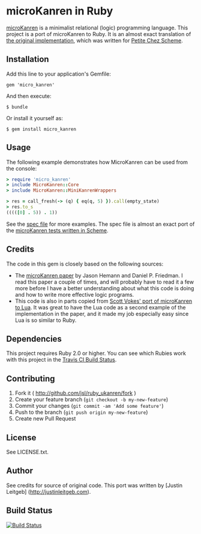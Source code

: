 # microKanren in Ruby

[microKanren](http://webyrd.net/scheme-2013/papers/HemannMuKanren2013.pdf) is a
minimalist relational (logic) programming language. This project is a port of
microKanren to Ruby. It is an almost exact translation of
[the original implementation](https://github.com/jasonhemann/microKanren),
which was written for [Petite Chez Scheme](http://www.scheme.com/petitechezscheme.html).

## Installation

Add this line to your application's Gemfile:

    gem 'micro_kanren'

And then execute:

    $ bundle

Or install it yourself as:

    $ gem install micro_kanren

## Usage

The following example demonstrates how MicroKanren can be used from the console:

```ruby
> require 'micro_kanren'
> include MicroKanren::Core
> include MicroKanren::MiniKanrenWrappers

> res = call_fresh(-> (q) { eq(q, 5) }).call(empty_state)
> res.to_s
(((([0] . 5)) . 1))
```

See the
[spec file](https://github.com/jsl/ruby_ukanren/blob/master/spec/micro_kanren/core_spec.rb)
for more examples. The spec file is almost an exact port of the [microKanren tests
written in Scheme](https://github.com/jasonhemann/microKanren/blob/master/microKanren-test.scm).

## Credits

The code in this gem is closely based on the following sources:

* The [microKanren paper](http://webyrd.net/scheme-2013/papers/HemannMuKanren2013.pdf)
  by Jason Hemann and Daniel P. Friedman. I read this paper a couple of times, and
  will probably have to read it a few more before I have a better understanding
  about what this code is doing and how to write more effective logic programs.
* This code is also in parts copied from
  [Scott Vokes' port of microKanren to Lua](https://github.com/silentbicycle/lua-ukanren).
  It was great to have the Lua code as a second example of the implementation in
  the paper, and it made my job especially easy since Lua is so similar to Ruby.

## Dependencies

This project requires Ruby 2.0 or higher. You can see which Rubies work with
this project in the [Travis CI Build Status](https://travis-ci.org/jsl/ruby_ukanren).

## Contributing

1. Fork it ( http://github.com/jsl/ruby_ukanren/fork )
2. Create your feature branch (`git checkout -b my-new-feature`)
3. Commit your changes (`git commit -am 'Add some feature'`)
4. Push to the branch (`git push origin my-new-feature`)
5. Create new Pull Request

## License

See LICENSE.txt.

## Author

See credits for source of original code. This port was written by [Justin Leitgeb]
(http://justinleitgeb.com).

## Build Status

[![Build Status](https://travis-ci.org/jsl/ruby_ukanren.png)](https://travis-ci.org/jsl/ruby_ukanren)
